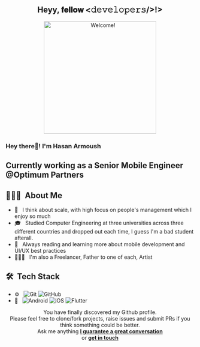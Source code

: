 <div align="center">
<h2> Heyy, 𝐟𝐞𝐥𝐥𝐨𝐰 <𝚍𝚎𝚟𝚎𝚕𝚘𝚙𝚎𝚛𝚜/>!></h2>
</div>

<div align="center" width="50">

<img src="https://i.imgur.com/dTYwdG1.gif" alt="Welcome!" width="300"/>

</div>

<h3> Hey there👋! I'm Hasan Armoush</h2>
<h2> Currently working as a Senior Mobile Engineer @Optimum Partners </h2>

## 👨🏻‍💻 &nbsp;About Me 

- 🤔 &nbsp; I think about scale, with high focus on people's management which I enjoy so much
- 🎓 &nbsp; Studied Computer Engineering at three universities across three different countries and dropped out each time, I guess I'm a bad student afterall.
- 💼 &nbsp; Always reading and learning more about mobile development and UI/UX best practices
- 👨🏻‍💻 &nbsp; I'm also a Freelancer, Father to one of each, Artist 


## 🛠 &nbsp;Tech Stack
- ⚙️ &nbsp;
  ![Git](https://img.shields.io/badge/-Git-333333?style=flat&logo=git)
  ![GitHub](https://img.shields.io/badge/-GitHub-333333?style=flat&logo=github)
- 📱 &nbsp;
  ![Android](https://img.shields.io/badge/-Android-333333?style=flat&logo=android)
  ![iOS](https://img.shields.io/badge/-iOS-333333?style=flat&logo=ios)
  ![Flutter](https://img.shields.io/badge/-Flutter-333333?style=flat&logo=flutter)
<div align="center">

You have finally discovered my Github profile. <br>
Please feel free to clone/fork projects, raise issues and submit PRs if you think something could be better. <br>
Ask me anything <a href="https://github.com/7snalbar/7snalbar/issues/new"><b>I guarantee a great conversation</b></a><br>
or <a href="mailto:hkarmoush@gmail.com"><b>get in touch</b></a>


